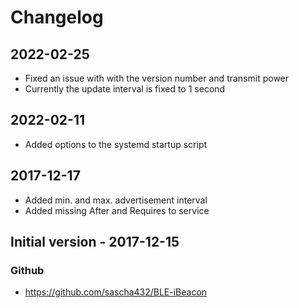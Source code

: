 # Changelog

## 2022-02-25

- Fixed an issue with with the version number and transmit power
- Currently the update interval is fixed to 1 second

## 2022-02-11

- Added options to the systemd startup script

## 2017-12-17

- Added min. and max. advertisement interval
- Added missing After and Requires to service

## Initial version - 2017-12-15

### Github
- https://github.com/sascha432/BLE-iBeacon
